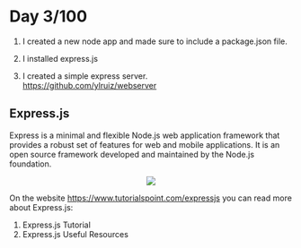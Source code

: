 # Day 3/100

1) I created a new node app and made sure to include a package.json file.

2) I installed express.js

3) I created a simple express server. <br>
https://github.com/ylruiz/webserver

## Express.js

Express is a minimal and flexible Node.js web application framework that provides a robust set of features for web and mobile applications. It is an open source framework developed and maintained by the Node.js foundation.

<p align="center">
  <img src ="https://codeandunicorns.com/wp-content/uploads/2017/11/node-express.png" />
</p>

On the website https://www.tutorialspoint.com/expressjs you can read more about Express.js: <br>
1) Express.js Tutorial
2) Express.js Useful Resources

